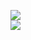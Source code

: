[![](https://img.shields.io/badge/Made%20With-Github%20Spray-lightgrey.svg?style=for-the-badge&logo=github)](https://github.com/Annihil/github-spray#1210)  
[![](https://i.imgur.com/2DrTn0Z.gif)](https://github.com/Annihil/github-spray)